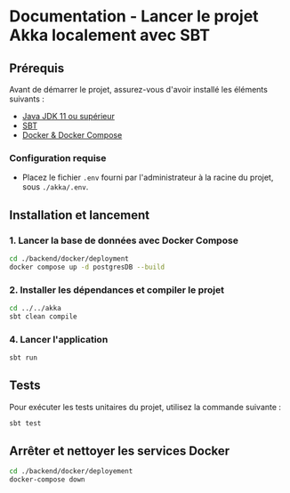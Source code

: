 # Documentation - Lancer le projet Akka localement avec SBT

## Prérequis

Avant de démarrer le projet, assurez-vous d'avoir installé les éléments suivants :

- [Java JDK 11 ou supérieur](https://adoptopenjdk.net/)
- [SBT](https://www.scala-sbt.org/download.html)
- [Docker & Docker Compose](https://docs.docker.com/get-docker/)

### Configuration requise

- Placez le fichier `.env` fourni par l'administrateur à la racine du projet, sous `./akka/.env`.

## Installation et lancement

### 1. Lancer la base de données avec Docker Compose

```bash
cd ./backend/docker/deployment
docker compose up -d postgresDB --build
```

### 2. Installer les dépendances et compiler le projet

```bash
cd ../../akka
sbt clean compile
```

### 4. Lancer l'application

```bash
sbt run
```

## Tests

Pour exécuter les tests unitaires du projet, utilisez la commande suivante :

```bash
sbt test
```

## Arrêter et nettoyer les services Docker

```bash
cd ./backend/docker/deployement
docker-compose down
```